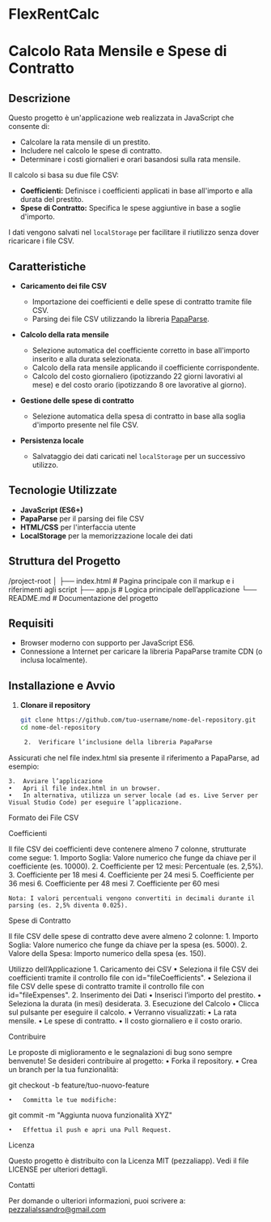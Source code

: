# FlexRentCalc
# Calcolo Rata Mensile e Spese di Contratto

## Descrizione

Questo progetto è un'applicazione web realizzata in JavaScript che consente di:

- Calcolare la rata mensile di un prestito.
- Includere nel calcolo le spese di contratto.
- Determinare i costi giornalieri e orari basandosi sulla rata mensile.

Il calcolo si basa su due file CSV:

- **Coefficienti:** Definisce i coefficienti applicati in base all'importo e alla durata del prestito.
- **Spese di Contratto:** Specifica le spese aggiuntive in base a soglie d'importo.

I dati vengono salvati nel `localStorage` per facilitare il riutilizzo senza dover ricaricare i file CSV.

## Caratteristiche

- **Caricamento dei file CSV**
  - Importazione dei coefficienti e delle spese di contratto tramite file CSV.
  - Parsing dei file CSV utilizzando la libreria [PapaParse](https://www.papaparse.com/).

- **Calcolo della rata mensile**
  - Selezione automatica del coefficiente corretto in base all'importo inserito e alla durata selezionata.
  - Calcolo della rata mensile applicando il coefficiente corrispondente.
  - Calcolo del costo giornaliero (ipotizzando 22 giorni lavorativi al mese) e del costo orario (ipotizzando 8 ore lavorative al giorno).

- **Gestione delle spese di contratto**
  - Selezione automatica della spesa di contratto in base alla soglia d'importo presente nel file CSV.

- **Persistenza locale**
  - Salvataggio dei dati caricati nel `localStorage` per un successivo utilizzo.

## Tecnologie Utilizzate

- **JavaScript (ES6+)**
- **PapaParse** per il parsing dei file CSV
- **HTML/CSS** per l'interfaccia utente
- **LocalStorage** per la memorizzazione locale dei dati

## Struttura del Progetto

/project-root
│
├── index.html         # Pagina principale con il markup e i riferimenti agli script
├── app.js             # Logica principale dell’applicazione
└── README.md          # Documentazione del progetto

## Requisiti

- Browser moderno con supporto per JavaScript ES6.
- Connessione a Internet per caricare la libreria PapaParse tramite CDN (o inclusa localmente).

## Installazione e Avvio

1. **Clonare il repository**

   ```bash
   git clone https://github.com/tuo-username/nome-del-repository.git
   cd nome-del-repository

	2.	Verificare l’inclusione della libreria PapaParse
Assicurati che nel file index.html sia presente il riferimento a PapaParse, ad esempio:

<script src="https://cdnjs.cloudflare.com/ajax/libs/PapaParse/5.3.2/papaparse.min.js"></script>
<script src="app.js"></script>


	3.	Avviare l’applicazione
	•	Apri il file index.html in un browser.
	•	In alternativa, utilizza un server locale (ad es. Live Server per Visual Studio Code) per eseguire l’applicazione.

Formato dei File CSV

Coefficienti

Il file CSV dei coefficienti deve contenere almeno 7 colonne, strutturate come segue:
	1.	Importo Soglia: Valore numerico che funge da chiave per il coefficiente (es. 10000).
	2.	Coefficiente per 12 mesi: Percentuale (es. 2,5%).
	3.	Coefficiente per 18 mesi
	4.	Coefficiente per 24 mesi
	5.	Coefficiente per 36 mesi
	6.	Coefficiente per 48 mesi
	7.	Coefficiente per 60 mesi

	Nota: I valori percentuali vengono convertiti in decimali durante il parsing (es. 2,5% diventa 0.025).

Spese di Contratto

Il file CSV delle spese di contratto deve avere almeno 2 colonne:
	1.	Importo Soglia: Valore numerico che funge da chiave per la spesa (es. 5000).
	2.	Valore della Spesa: Importo numerico della spesa (es. 150).

Utilizzo dell’Applicazione
	1.	Caricamento dei CSV
	•	Seleziona il file CSV dei coefficienti tramite il controllo file con id="fileCoefficients".
	•	Seleziona il file CSV delle spese di contratto tramite il controllo file con id="fileExpenses".
	2.	Inserimento dei Dati
	•	Inserisci l’importo del prestito.
	•	Seleziona la durata (in mesi) desiderata.
	3.	Esecuzione del Calcolo
	•	Clicca sul pulsante per eseguire il calcolo.
	•	Verranno visualizzati:
	•	La rata mensile.
	•	Le spese di contratto.
	•	Il costo giornaliero e il costo orario.

Contribuire

Le proposte di miglioramento e le segnalazioni di bug sono sempre benvenute!
Se desideri contribuire al progetto:
	•	Forka il repository.
	•	Crea un branch per la tua funzionalità:

git checkout -b feature/tuo-nuovo-feature


	•	Committa le tue modifiche:

git commit -m "Aggiunta nuova funzionalità XYZ"


	•	Effettua il push e apri una Pull Request.

Licenza

Questo progetto è distribuito con la Licenza MIT (pezzaliapp).
Vedi il file LICENSE per ulteriori dettagli.

Contatti

Per domande o ulteriori informazioni, puoi scrivere a:
pezzalialssandro@gmail.com

